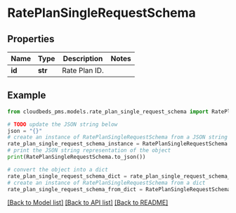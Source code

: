 # RatePlanSingleRequestSchema


## Properties

Name | Type | Description | Notes
------------ | ------------- | ------------- | -------------
**id** | **str** | Rate Plan ID. | 

## Example

```python
from cloudbeds_pms.models.rate_plan_single_request_schema import RatePlanSingleRequestSchema

# TODO update the JSON string below
json = "{}"
# create an instance of RatePlanSingleRequestSchema from a JSON string
rate_plan_single_request_schema_instance = RatePlanSingleRequestSchema.from_json(json)
# print the JSON string representation of the object
print(RatePlanSingleRequestSchema.to_json())

# convert the object into a dict
rate_plan_single_request_schema_dict = rate_plan_single_request_schema_instance.to_dict()
# create an instance of RatePlanSingleRequestSchema from a dict
rate_plan_single_request_schema_from_dict = RatePlanSingleRequestSchema.from_dict(rate_plan_single_request_schema_dict)
```
[[Back to Model list]](../README.md#documentation-for-models) [[Back to API list]](../README.md#documentation-for-api-endpoints) [[Back to README]](../README.md)


